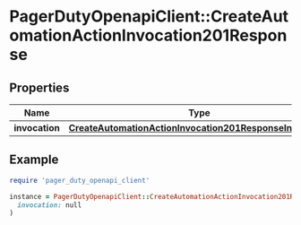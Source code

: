 # PagerDutyOpenapiClient::CreateAutomationActionInvocation201Response

## Properties

| Name | Type | Description | Notes |
| ---- | ---- | ----------- | ----- |
| **invocation** | [**CreateAutomationActionInvocation201ResponseInvocation**](CreateAutomationActionInvocation201ResponseInvocation.md) |  |  |

## Example

```ruby
require 'pager_duty_openapi_client'

instance = PagerDutyOpenapiClient::CreateAutomationActionInvocation201Response.new(
  invocation: null
)
```

